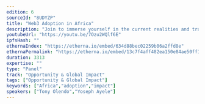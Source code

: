 ```yaml
---
edition: 6
sourceId: "8UDYZP"
title: "Web3 Adoption in Africa"
description: "Join to immerse yourself in the current realities and trajectories of Africa and Web3. Let’s talk about Africa from the perspective of Africans, the opportunities Africans see for our continent, and what the state of adoption is. Discussion themes include education and talent, DeFi, regulation landscape, culture and art, and the funding landscape for Web3 startups."
youtubeUrl: "https://youtu.be/7Ozu2WQlf6E"
ipfsHash: ""
ethernaIndex: "https://etherna.io/embed/634d88bec02259b06a2ffd8e"
ethernaPermalink: "https://etherna.io/embed/13c7f4aff482ea150e84ae50ff1a728fe59b4c14812c45c46dbdb00c90e15d0e"
duration: 3313
expertise: ""
type: "Panel"
track: "Opportunity & Global Impact"
tags: ["Opportunity & Global Impact"]
keywords: ["Africa","adoption","impact"]
speakers: ["Tony Olendo","Yoseph Ayele"]
---
```

